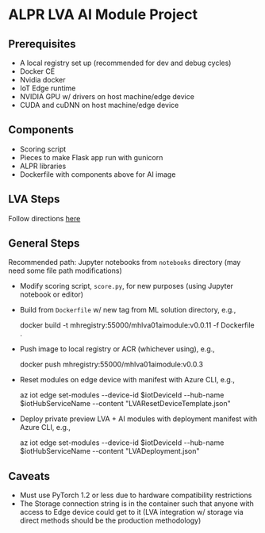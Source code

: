 # ALPR LVA AI Module Project

## Prerequisites

- A local registry set up (recommended for dev and debug cycles)
- Docker CE
- Nvidia docker
- IoT Edge runtime
- NVIDIA GPU w/ drivers on host machine/edge device
- CUDA and cuDNN on host machine/edge device

## Components

- Scoring script
- Pieces to make Flask app run with gunicorn
- ALPR libraries
- Dockerfile with components above for AI image

## LVA Steps

Follow directions [here](https://github.com/julialieberman/azure-intelligent-edge-patterns/tree/t-jull-lprsample/Research/lva-ase-lpr-sample)

## General Steps

Recommended path:  Jupyter notebooks from `notebooks` directory (may need some file path modifications)

- Modify scoring script, `score.py`, for new purposes (using Jupyter notebook or editor)
- Build from `Dockerfile` w/ new tag from ML solution directory, e.g.,

    docker build -t mhregistry:55000/mhlva01aimodule:v0.0.11 -f Dockerfile .

- Push image to local registry or ACR (whichever using), e.g.,

    docker push mhregistry:55000/mhlva01aimodule:v0.0.3

- Reset modules on edge device with manifest with Azure CLI, e.g.,

    az iot edge set-modules --device-id $iotDeviceId --hub-name $iotHubServiceName --content "LVAResetDeviceTemplate.json"

- Deploy private preview LVA + AI modules with deployment manifest with Azure CLI, e.g.,

    az iot edge set-modules --device-id $iotDeviceId --hub-name $iotHubServiceName --content "LVADeployment.json"


## Caveats

- Must use PyTorch 1.2 or less due to hardware compatibility restrictions
- The Storage connection string is in the container such that anyone with access to Edge device could get to it (LVA integration w/ storage via direct methods should be the production methodology)